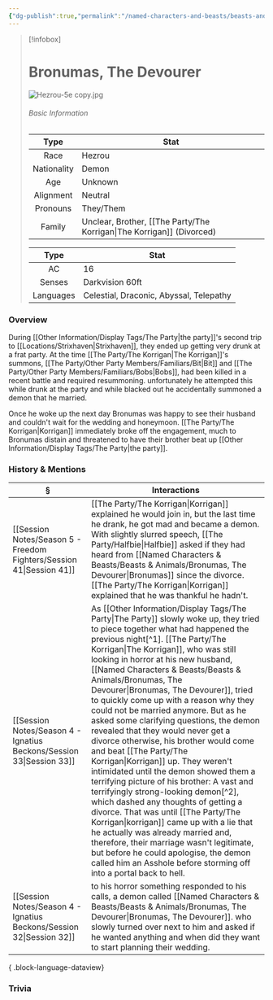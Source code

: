 ```yaml
---
{"dg-publish":true,"permalink":"/named-characters-and-beasts/beasts-and-animals/bronumas-the-devourer/","updated":"2025-08-11T11:53:32.086+01:00"}
---
```


> [!infobox]
> 
> # Bronumas, The Devourer
> ![Hezrou-5e copy.jpg](/img/user/Admin/Attachments/Hezrou-5e%20copy.jpg)
> ###### Basic Information
> 
>  Type | Stat |
> :----: | --- |
>  Race | Hezrou |
>  Nationality | Demon |
>  Age | Unknown |
>  Alignment | Neutral |
>  Pronouns | They/Them |
>  Family | Unclear, Brother, [[The Party/The Korrigan\|The Korrigan]] (Divorced) |
>  
>Type | Stat |
>:---: | --- |
>AC | 16 |
>Senses | Darkvision 60ft |
>Languages | Celestial, Draconic, Abyssal, Telepathy |

### Overview
During [[Other Information/Display Tags/The Party\|the party]]'s second trip to [[Locations/Strixhaven\|Strixhaven]], they ended up getting very drunk at a frat party. At the time [[The Party/The Korrigan\|The Korrigan]]'s summons, [[The Party/Other Party Members/Familiars/Bit\|Bit]] and [[The Party/Other Party Members/Familiars/Bobs\|Bobs]], had been killed in a recent battle and required resummoning. unfortunately he attempted this while drunk at the party and while blacked out he accidentally summoned a demon that he married. 

Once he woke up the next day Bronumas was happy to see their husband and couldn't wait for the wedding and honeymoon. [[The Party/The Korrigan\|Korrigan]] immediately broke off the engagement, much to Bronumas distain and threatened to have their brother beat up [[Other Information/Display Tags/The Party\|the party]]. 

### History & Mentions
| §                                                                       | Interactions                                                                                                                                                                                                                                                                                                                                                                                                                                                                                                                                                                                                                                                                                                                                                                                                                                                                                                                       |
| ----------------------------------------------------------------------- | ---------------------------------------------------------------------------------------------------------------------------------------------------------------------------------------------------------------------------------------------------------------------------------------------------------------------------------------------------------------------------------------------------------------------------------------------------------------------------------------------------------------------------------------------------------------------------------------------------------------------------------------------------------------------------------------------------------------------------------------------------------------------------------------------------------------------------------------------------------------------------------------------------------------------------------- |
| [[Session Notes/Season 5 - Freedom Fighters/Session 41\|Session 41]] | [[The Party/The Korrigan\|Korrigan]] explained he would join in, but the last time he drank, he got mad and became a demon. With slightly slurred speech, [[The Party/Halfbie\|Halfbie]] asked if they had heard from [[Named Characters & Beasts/Beasts & Animals/Bronumas, The Devourer\|Bronumas]] since the divorce. [[The Party/The Korrigan\|Korrigan]] explained that he was thankful he hadn't.                                                                                                                                                                                                                                                                                                                                                                                                                                                                                                                                                                                                              |
| [[Session Notes/Season 4 - Ignatius Beckons/Session 33\|Session 33]] | As [[Other Information/Display Tags/The Party\|The Party]] slowly woke up, they tried to piece together what had happened the previous night[^1]. [[The Party/The Korrigan\|The Korrigan]], who was still looking in horror at his new husband, [[Named Characters & Beasts/Beasts & Animals/Bronumas, The Devourer\|Bronumas, The Devourer]], tried to quickly come up with a reason why they could not be married anymore. But as he asked some clarifying questions, the demon revealed that they would never get a divorce otherwise, his brother would come and beat [[The Party/The Korrigan\|Korrigan]] up. They weren't intimidated until the demon showed them a terrifying picture of his brother: A vast and terrifyingly strong-looking demon[^2], which dashed any thoughts of getting a divorce. That was until [[The Party/The Korrigan\|korrigan]] came up with a lie that he actually was already married and, therefore, their marriage wasn't legitimate, but before he could apologise, the demon called him an Asshole before storming off into a portal back to hell. |
| [[Session Notes/Season 4 - Ignatius Beckons/Session 32\|Session 32]] | to his horror something responded to his calls, a demon called [[Named Characters & Beasts/Beasts & Animals/Bronumas, The Devourer\|Bronumas, The Devourer]]. who slowly turned over next to him and asked if he wanted anything and when did they want to start planning their wedding.                                                                                                                                                                                                                                                                                                                                                                                                                                                                                                                                                                                                                                                                                                              |

{ .block-language-dataview}

### Trivia